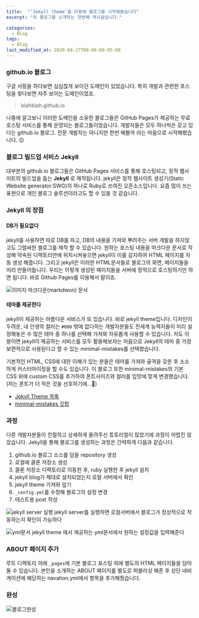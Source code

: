 ```yaml
---
title:  "‘Jekyll theme’을 이용해 블로그를 시작해봤습니다"
excerpt: "이 블로그를 소개하는 첫번째 게시글입니다."

categories:
  - Blog
tags:
  - Blog
last_modified_at: 2020-04-27T08:06:00-05:00
---
```


### github.io 블로그
구글 서핑을 하다보면 심심찮게 보이던 도메인이 있었습니다.
특히 개발과 관련한 포스팅을 찾다보면 자주 보이는 도메인이었죠.

>blahblah.github.io

나중에 알고보니 이러한 도메인을 소유한 블로그들은 GitHub Pages가 제공하는 무료 호스팅 서비스를 통해 운영되는 블로그들이었습니다. 개발자들은 모두 하나씩은 갖고 있다는 github.io 블로그.
전문 개발자는 아니지만 한번 해볼까 라는 마음으로 시작해봤습니다. 😉


### 블로그 빌드업 서비스 Jekyll
대부분의 github.io 블로그들은 GitHub Pages 서비스를 통해 호스팅되고, 정적 웹사이트의 빌드업을 돕는 **Jekyll** 로 제작됩니다. jekyll은 정적 웹사이트 생성기(Static Website generator:SWG)의 하나로 Ruby로 쓰여진 오픈소스입니다. 요즘 많이 쓰는 표현으로 개인 블로그 솔루션이라고도 할 수 있을 것 같습니다.

### Jekyll 의 장점

#### DB가 필요없다
jekyll를 사용하면 따로 DB를 파고, DB의 내용을 가져와 뿌려주는 서버 개발을 하지않고도 그럴싸한 블로그를 제작 할 수 있습니다. 원하는 포스팅 내용을 마크다운 문서로 작성해 약속된 디렉토리안에 위치시켜놓으면 jekyll이 이를 감지하여 HTML 페이지를 자동 생성 해줍니다. 그리고 jekyll은 이러한 HTML문서들로 블로그의 화면, 페이지들을 미리 만들어둡니다. 우리는 이렇게 생성된 페이지들을 서버에 정적으로 호스팅하기만 하면 됩니다. 바로 Github Pages를 이용해서 말이죠.

![이미지](https://clamwell.github.io//assets/images/post01/img02.JPG "md문서")
<span class="sm">마크다운(markdwon) 문서</span>


#### 테마를 제공한다
jekyll이 제공하는 아름다운 서비스가 또 있습니다. 바로 jekyll theme입니다. 디자인이 두려운, 내 인생의 컬러는 `#000` 밖에 없다하는 개발자분들도 전세계 능력자들이 미리 설정해놓은 수 많은 테마 중 하나를 선택해 가져와 자유롭게 사용할 수 있습니다. 저도 이왕이면 jekyll이 제공하는 서비스를 모두 활용해보자는 마음으로 Jekyll의 테마 중 가장 보편적으로 사용된다고 할 수 있는 minimal-mistakes를 선택했습니다.

기본적인 HTML, CSS에 대한 이해가 있는 분들은 테마를 가져와 골격을 갖춘 후 소소하게 커스터마이징을 할 수도 있습니다. 이 블로그 또한 minimal-mistakes의 기본 CSS 위에 custom CSS를 추가하여 폰트사이즈와 컬러를 입맛에 맞게 변경했습니다.(저는 폰트가 더 작은 것을 선호하기에...🤭)

* [Jekyll Theme 목록](http://jekyllthemes.org/)
* [minimal-mistakes 깃헙](https://github.com/mmistakes/minimal-mistakes)



### 과정
다른 개발자분들이 친절하고 상세하게 올려주신 튜토리얼이 많았기에 과정이 어렵진 않았습니다. Jekyll을 통해 블로그를 생성하는 과정은 간략하게 다음과 같습니다.

1. github.io 블로그 소스를 담을 repository 생성
2. 로컬에 클론 저장소 생성
3. 클론 저장소 디렉토리로 이동한 후, ruby 실행한 후 jekyll 설치
4. jekyll blog가 제대로 설치되었는지 로컬 서버에서 확인
5. jekyll theme 가져와 덮기
6. `_config.yml`를 수정해 블로그의 설정 변경
7. 테스트용 post 작성

![jekyll server 실행](https://clamwell.github.io//assets/images/post01/img03.JPG "jekyll server 실행")
<span class="sm">jekyll server를 실행하면 로컬서버에서 블로그가 정상적으로 작동하는지 확인이 가능하다</span>

![yml문서](https://clamwell.github.io//assets/images/post01/img01.JPG "yml문서")
<span class="sm">jekyll theme 에서 제공하는 yml문서에서 원하는 설정값을 입력해준다 </span>


### ABOUT 페이지 추가
루트 디렉토리 아래 `_pages`에 기본 블로그 포스팅 외에 별도의 HTML 페이지들을 담아 둘 수 있습니다. 본인을 소개하는 ABOUT 페이지를 별도로 퍼블리싱 해준 후 상단 네비게이션에 해당하는 navation.yml에서 항목을 추가해줬습니다.


### 완성
![블로그완성](https://clamwell.github.io//assets/images/post01/img04.JPG "블로그완성")
